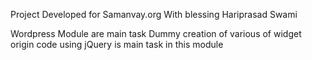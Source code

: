 Project Developed for Samanvay.org
With blessing Hariprasad Swami

Wordpress Module are main task 
Dummy creation of various of widget origin code using jQuery is main task in this module
